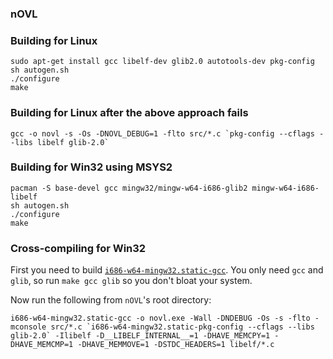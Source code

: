 ### nOVL 

### Building for Linux
```
sudo apt-get install gcc libelf-dev glib2.0 autotools-dev pkg-config
sh autogen.sh
./configure
make
```
### Building for Linux after the above approach fails
```
gcc -o novl -s -Os -DNOVL_DEBUG=1 -flto src/*.c `pkg-config --cflags --libs libelf glib-2.0`
```
### Building for Win32 using MSYS2
```
pacman -S base-devel gcc mingw32/mingw-w64-i686-glib2 mingw-w64-i686-libelf
sh autogen.sh
./configure
make
```
### Cross-compiling for Win32
First you need to build [`i686-w64-mingw32.static-gcc`](https://mxe.cc/). You only need `gcc` and `glib`, so run `make gcc glib` so you don't bloat your system.

Now run the following from `nOVL`'s root directory:
```
i686-w64-mingw32.static-gcc -o novl.exe -Wall -DNDEBUG -Os -s -flto -mconsole src/*.c `i686-w64-mingw32.static-pkg-config --cflags --libs glib-2.0` -Ilibelf -D__LIBELF_INTERNAL__=1 -DHAVE_MEMCPY=1 -DHAVE_MEMCMP=1 -DHAVE_MEMMOVE=1 -DSTDC_HEADERS=1 libelf/*.c
```

